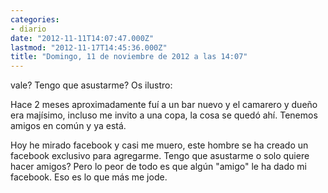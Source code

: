 ```yaml
---
categories:
- diario
date: "2012-11-11T14:07:47.000Z"
lastmod: "2012-11-17T14:45:36.000Z"
title: "Domingo, 11 de noviembre de 2012 a las 14:07"
---
```


vale? Tengo que asustarme? Os ilustro:


Hace 2 meses aproximadamente fuí­ a un bar nuevo y el camarero y dueño era mají­simo, incluso me invito a una copa, la cosa se quedó ahí­. Tenemos amigos en común y ya está.

Hoy he mirado facebook y casi me muero, este hombre se ha creado un facebook exclusivo para agregarme. Tengo que asustarme o solo quiere hacer amigos? Pero lo peor de todo es que algún "amigo" le ha dado mi facebook. Eso es lo que más me jode.
